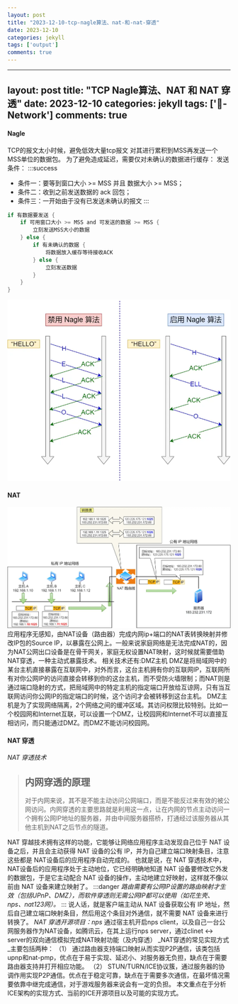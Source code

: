 ```yaml
---
layout: post
title: "2023-12-10-tcp-nagle算法、nat-和-nat-穿透"
date: 2023-12-10
categories: jekyll
tags: ['output']
comments: true
---
```


---
layout: post
title: "TCP Nagle算法、NAT 和 NAT 穿透"
date: 2023-12-10
categories: jekyll
tags: ['🥁-Network']
comments: true
---

#### Nagle
TCP的报文太小时候，避免低效大量tcp报文
对其进行累积到MSS再发送一个MSS单位的数据包。
为了避免造成延迟，需要仅对未确认的数据进行缓存：
发送条件：
:::success

- 条件一：要等到窗口大小 >= MSS 并且 数据大小 >= MSS；
- 条件二：收到之前发送数据的 ack 回包；
- 条件三：一开始由于没有已发送未确认的报文
:::
```c
if 有数据要发送 {
    if 可用窗口大小 >= MSS and 可发送的数据 >= MSS {
    	立刻发送MSS大小的数据
    } else {
        if 有未确认的数据 {
            将数据放入缓存等待接收ACK
        } else {
            立刻发送数据
        }
    }
}
```
![image.png](images/1692167580477-4202f57b-7fdf-4f6a-b6a3-2d08782ebce7.png)
#### NAT
![image.png](images/1692168327277-97c8496a-cd55-4565-8a37-e38b80e6aae1.png)
	应用程序无感知，由NAT设备（路由器）完成内网ip+端口的NAT表转换映射并修改IP包的Source IP，以暴露在公网上。一般来说家庭网络是无法完成NAT的，因为NAT公网出口设备是在骨干网关，家庭无权设置NAT映射，这时候就需要借助NAT穿透，一种主动式暴露技术。
相关技术还有:DMZ主机
DMZ是将局域网中的某台主机直接暴露在互联网中，对外而言，这台主机拥有你的互联网IP，互联网所有对你公网IP的访问直接会转移到你的这台主机，而不受防火墙限制；而NAT则是通过端口隐射的方式，把局域网中的特定主机的指定端口开放给互谅网，只有当互联网访问你公网IP的指定端口的时候，这个访问才会被转移到这台主机。
DMZ主机是为了实现网络隔离，2个网络之间的缓冲区域。其访问权限比较特别。比如一个校园网和Internet互联，可以设置一个DMZ，让校园网和Internet不可以直接互相访问，而只能通过DMZ。而DMZ不能访问校园网。
#### NAT 穿透
_NAT 穿透技术_
> ## 内网穿透的原理
> 对于内网来说，其不是不能主动访问公网端口，而是不能反过来有效的被公网访问。内网穿透的主要思路就是利用这一点，让在内网的节点主动访问一个拥有公网IP地址的服务器，并由中间服务器搭桥，打通经过该服务器从其他主机到NAT之后节点的隧道。

NAT 穿越技术拥有这样的功能，它能够让网络应用程序主动发现自己位于 NAT 设备之后，并且会主动获得 NAT 设备的公有 IP，并为自己建立端口映射条目，注意这些都是 NAT设备后的应用程序自动完成的。
也就是说，在 NAT 穿透技术中，NAT设备后的应用程序处于主动地位，它已经明确地知道 NAT 设备要修改它外发的数据包，于是它主动配合 NAT 设备的操作，主动地建立好映射，这样就不像以前由 NAT 设备来建立映射了。
:::danger
_路由需要有公网IP设置的路由映射才生效（包括UPnP、DMZ），而软件穿透则无需公网IP都可以使用（如花生壳、nps、nat123网）。_
:::
说人话，就是客户端主动从 NAT 设备获取公有 IP 地址，然后自己建立端口映射条目，然后用这个条目对外通信，就不需要 NAT 设备来进行转换了。
_NAT 穿透开源项目：nps_
通过宿主机开启nps client，以及自己一台公网服务器作为NAT设备，如腾讯云，在其上运行nps server，通过clinet <-> server的双向通信模拟完成NAT映射功能（及内穿透）
_NAT穿透的常见实现方式_主要包括两种：
（1） 通过路由器支持端口映射从而实现P2P通信，该类包括upnp和nat-pmp，优点在于易于实现、延迟小、对服务器无负担，缺点在于需要路由器支持并打开相应功能。
（2） STUN/TURN/ICE协议簇，通过服务器的协调作用实现P2P通信。优点在于稳定可靠，缺点在于需要多次通信，在最坏情况需要依靠中继完成通信，对于游戏服务器来说会有一定的负担。
本文重点在于分析ICE架构的实现方式、当前的ICE开源项目以及可能的实现方式。
